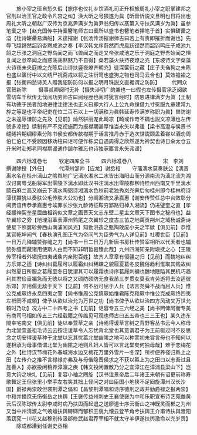 <!-- { "loadSidebar": true } -->
　　旅小宰之班自慙久假【旅序也仪礼乡饮酒礼司正升相旅周礼小宰之职掌建邦之官刑以治王官之政令凡宫之纠】涣大昕之号猥遂为眞【昕音忻説文旦明也日将出也周礼大昕之朝赵广汉传为京兆尹满岁为眞尹翁归传以髙第入守扶风满岁为眞】虽参笔槖之华【赵充国传夲持槖簪笔师古曰槖所以盛书也簪笔者挿笔于首】实惧缾罍之溢【杜诗缾罍易满船】未遑摧谢【张汤传汤摧谢师古曰若上有责即摧折而谢也】先辱飞牋锵然韶钧杳黙咸池之奏【李汉韩文序蔚然而虎鳯跃铿然而韶钧鸣庄子咸池九韶之乐张之洞庭之野鸟闻之而飞兽闻之而走又帝张咸池之乐于洞庭之野吾始闻之惧复闻之怠卒闻之而惑荡荡黙黙乃不自得】粲若藻火扶持夜燎之灮【东坡诗文字粲藻火诗夜未央庭燎之灮陈后山诗扶竖夜燎齐朝灮】徒深箧衍之藏【庄子夫刍狗之未陈也盛以箧衍中以文绣尸祝斋戒以将之注衍笥也盛狗之物也司马云合也】莫效襜褕之报【张衡四愁诗羙人赠我貂防防何以报之明月珠説文直裾谓之防防】
　　代囘众官贺新除
　　摄事贰卿阅时无补【摄失渉切广韵兼也一曰假也左传摄官承乏阅欲雪切车千秋传无伐阅功劳师古曰阅经歴也阅时犹言经时】防恩进律满岁为眞【王制有功徳于民者加地进律注律法也正义曰即大行人上公九命缫借九寸冕服九章建常九斿之等是也平帝纪吏在位二百石以上一切满秩为眞韩延寿传满岁称职为眞】曽防谢之未遑辱谦防之先及【见前】灿然骈丽宠此畸凉【畸或作竒不耦也説文凉薄也左传虢多凉徳】牍制有严不克视施而为报襟期甚厚惟当永矢以弗谖【梁书高澄与侯景书缱绻衿期绸缪素分陈书侯安都传款襟期于话言推丹赤于造次世説顾孟着甞以酒劝周伯仁伯仁不受顾因移劝柱曰讵可便作栋梁自遇周得之欣然遂为衿契也诗日籴太仓五升米时赴郑老同襟期谖通作諠尔雅忘也诗独寐寤言永矢弗谖】












　　四六标准巻七
　　钦定四库全书
　　四六标准巻八　　　　　　宋　李刘　撰谢除授【外任】
　　代潭州邹帅【应龙】谢丞相
　　守藩漓水莫奏肤公【漓音离水名在桂州漓山之隂舆地广记漓水湘水二水皆出海阳山而分源南流为漓北流为湘汉讨南粤戈船将军出零陵下漓水即此汉书注漓水出零陵郡栁诗桂州西南又千里漓水鬬石麻兰高又崩云下漓水陶弼诗湘漓水色秋前老独秀岚灮霁后匀桂州即今桂林府诗薄伐玁狁以奏肤公毛传肤大公功也】分阃湘流又承嘉惠【谢安传赞任总中台效彰分阃贾谊传恭承嘉惠兮竢罪长沙张九龄诗征鞍穷郢路归棹入湘流】仍进璧奎之直【孝经援神契奎星屈曲相钩似文章之画晋天文志东壁二星主文章天下图书之秘府也】益华翼轸之旁【地理沿革表潭州鹑尾之次翼轸之度古三苖之地禹贡荆州之域杨诚斋诗使星下照翼轸旁西山南浦囘风光】知勤洪造之甄陶敢废小夫之竿牍【俱见前】恭惟某官乾坤间气【春秋演孔图正气为帝间气为臣秀气为人详见前】社稷世臣【见前】一日万几殚辅赞弥缝之力【尚书一日二日万几新唐书房杜传赞宰相所以代天者也辅赞弥缝而藏诸用使斯人由而不知非明哲曷臻此哉】九州四海知亲附塡抚之心【王陵传宰相者外塡抚四夷诸矦内亲附百姓】故齐人章章有侵疆之归【见前】而魏地纠纠方乐郊之适【诗纠纠葛屦可以履霜纠纠稀踈之貌屦夏葛冬皮魏俗趋利惟取其贱故纠纠然夏日所服之葛屦至冬日犹谓其可以履霜也诗序葛屦刺褊也魏地陿隘其民机巧趋利其君俭啬褊急而无徳以将之又硕防硕防无食我苖三岁贯女莫我肯劳逝将去汝适彼乐郊】非用儒无敌于天下【见前】何不战可屈于人兵【法言尧舜不战而屈人兵】惟公克成厥终永息四夷之警【尙书惟周公克慎厥始惟君陈克和厥中惟公克成厥终四夷左袵罔不咸頼】俾予从欲以治允为万世之功【尚书俾予从欲以治四方风动又万世允頼时乃功】况方中二十四考之书【见前】讵容专五三六经之美【尚书罔俾阿衡专美有商司马相如传五三六经载籍之传维见可观也师古曰五五帝也三三王也】某久违东閤幸宅南交【俱见前】徒以奉萱草之亲【诗焉得谖草言树之背野客丛书云今人称母为北堂萱盖祖毛诗云云按注谖草令人忘忧背北堂也其意谓君子为王前驱过时不反思念之切安得谖草种于北堂以忘其忧葢北堂幽隂之地可以种萱初未甞言母也不知何以遂相承为母事借谓北堂为幽隂之地则凡妇人皆可以言北堂矣何独母哉】难于恋梅花之外【杜诗汉节梅花外春城海水边又梅花万里外雪片一冬深】所祈便养径归緜上之田【左传介之推不言禄禄亦弗及与母偕隐晋侯求之不获以緜上为之田曰以志吾过且旌善人】亦欲投闲稍养漳濵之疾【韩文投闲置散乃分之宜漳江在漳浦县梁山下】岂意大钧之坱圠【见前】复容小袖之囘旋【汉书注景帝后二年诸王来朝有诏更前称寿歌舞定王但张里小举手左右笑其拙上怪问之对曰臣国小地狭不足囘旋潭州汉长沙国】爵禄两崇敢但袭荆潭之倡和【昌黎荆潭唱和诗序徳刑之政并勤爵禄之报两崇】中和并播庶无伤衡岳之扶舆【王襃传益州刺史王襄使襃为中和乐职宣布诗艺苑雌黄云后汉陈球传太尉李咸时病乃扶舆而起退之送廖道士序云衡山之神既灵而郴之为州又当中州清淑之气蜿蟺扶舆磅礴而郁积王襃九懐云登芊角兮扶舆王介甫诗扶舆渡阳羡窈窕一川花又赵穆别传汲郡修武赵君荐宰相不就太守羊伊遂扶舆激俞以灮岁贡】
　　除成都漕到任谢史丞相
